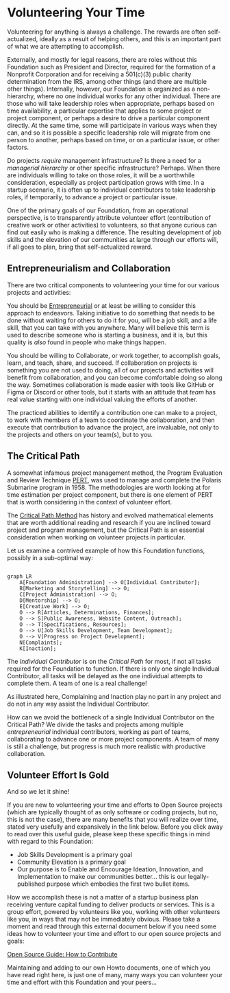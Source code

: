 <!--
 Copyright (C) 2022 Innovate for Vegas Foundation
 
 This file is part of doc-cfv-howtos.
 
 doc-cfv-howtos is free software: you can redistribute it and/or modify
 it under the terms of the GNU General Public License as published by
 the Free Software Foundation, either version 3 of the License, or
 (at your option) any later version.
 
 doc-cfv-howtos is distributed in the hope that it will be useful,
 but WITHOUT ANY WARRANTY; without even the implied warranty of
 MERCHANTABILITY or FITNESS FOR A PARTICULAR PURPOSE.  See the
 GNU General Public License for more details.
 
 You should have received a copy of the GNU General Public License
 along with doc-cfv-howtos.  If not, see <http://www.gnu.org/licenses/>.
-->

# Volunteering Your Time

Volunteering for anything is always a challenge. The rewards are often self-actualized, ideally as a result of helping others, and this is an important part of what we are attempting to accomplish.

Externally, and mostly for legal reasons, there are roles without this Foundation such as President and Director, required for the formation of a Nonprofit Corporation and for receiving a 501(c)(3) public charity determination from the IRS, among other things (and there are multiple other things). Internally, however, our Foundation is organized as a non-hierarchy, where no one individual works for any other individual. There are those who will take leadership roles when appropriate, perhaps based on time availability, a particular expertise that applies to some project or project component, or perhaps a desire to drive a particular component directly. At the same time, some will participate in various ways when they can, and so it is possible a specific leadership role will migrate from one person to another, perhaps based on time, or on a particular issue, or other factors.

Do projects *require* management infrastructure? Is there a need for a *managerial hierarchy* or other specific infrastructure? Perhaps. When there are individuals willing to take on those roles, it will be a worthwhile consideration, especially as project participation grows with time. In a startup scenario, it is often up to individual contributors to take leadership roles, if temporarily, to advance a project or particular issue.

One of the primary goals of our Foundation, from an operational perspective, is to transparently attribute volunteer effort (contribution of creative work or other activities) to volunteers, so that anyone curious can find out easily who is making a difference. The resulting development of job skills and the elevation of our communities at large through our efforts will, if all goes to plan, bring that self-actualized reward.

## Entrepreneurialism and Collaboration

There are two critical components to volunteering your time for our various projects and activities:

You should be [Entrepreneurial](https://www.dictionary.com/browse/entrepreneurial) or at least be willing to consider this approach to endeavors. Taking initiative to do something that needs to be done without waiting for others to do it for you, will be a job skill, and a life skill, that you can take with you anywhere. Many will believe this term is used to describe someone who is starting a business, and it is, but this quality is *also* found in people who make things happen.

You should be willing to Collaborate, or work together, to accomplish goals, learn, and teach, share, and succeed. If collaboration on projects is something you are not used to doing, all of our projects and activities will benefit from collaboration, and you can become comfortable doing so along the way. Sometimes collaboration is made easier with tools like GitHub or Figma or Discord or other tools, but it starts with an attitude that *team* has real value starting with one individual valuing the efforts of another.

The practiced abilities to identify a contribution one can make to a project, to work with members of a team to coordinate the collaboration, and then execute that contribution to advance the project, are invaluable, not only to the projects and others on your team(s), but to you.

## The Critical Path

A somewhat infamous project management method, the Program Evaluation and Review Technique [PERT](https://en.wikipedia.org/wiki/Program_evaluation_and_review_technique), was used to manage and complete the Polaris Submarine program in 1958. The methodologies are worth looking at for time estimation per project component, but there is one element of PERT that is worth considering in the context of volunteer effort.

The [Critical Path Method](https://en.wikipedia.org/wiki/Critical_path_method) has history and evolved mathematical elements that are worth additional reading and research if you are inclined toward project and program management, but the Critical Path is an essential consideration when working on volunteer projects in particular.

Let us examine a contrived example of how this Foundation functions, possibly in a sub-optimal way:

```mermaid

graph LR
    A[Foundation Administration] --> O[Individual Contributor];
    B[Marketing and Storytelling] --> O;
    C[Project Administration] --> O;
    D[Mentorship] --> O;
    E[Creative Work] --> O;
    O --> R[Articles, Determinations, Finances];
    O --> S[Public Awareness, Website Content, Outreach];
    O --> T[Specifications, Resources];
    O --> U[Job Skills Development, Team Development];
    O --> V[Progress on Project Development];
    N[Complaints];
    K[Inaction];
```

The *Individual Contributor* is on the *Critical Path* for most, if not all tasks required for the Foundation to function. If there is only one single Individual Contributor, all tasks will be delayed as the one individual attempts to complete them. A team of one is a real challenge!

As illustrated here, Complaining and Inaction play no part in any project and do not in any way assist the Individual Contributor.

How can we avoid the bottleneck of a single Individual Contributor on the Critical Path? We divide the tasks and projects among multiple *entrepreneurial* individual contributors, working as part of teams, collaborating to advance one or more project components. A team of many is still a challenge, but progress is much more realistic with productive collaboration.

## Volunteer Effort Is Gold

And so we let it shine!

If you are new to volunteering your time and efforts to Open Source projects (which are typically thought of as only software or coding projects, but no, this is not the case), there are many benefits that you will realize over time, stated very usefully and expansively in the link below. Before you click away to read over this useful guide, please keep these specific things in mind with regard to this Foundation:

* Job Skills Development is a primary goal
* Community Elevation is a primary goal
* Our purpose is to Enable and Encourage Ideation, Innovation, and Implementation to make our communities better… this is our legally-published purpose which embodies the first two bullet items.

How we accomplish these is not a matter of a startup business plan receiving venture capital funding to deliver products or services. This is a group effort, powered by volunteers like you, working with other volunteers like you, in ways that may not be immediately obvious. Please take a moment and read through this external document below if you need some ideas how to volunteer your time and effort to our open source projects and goals:

[Open Source Guide: How to Contribute](https://opensource.guide/how-to-contribute/)

Maintaining and adding to our own Howto documents, one of which you have read right here, is just one of many, many ways you can volunteer your time and effort with this Foundation and your peers…
